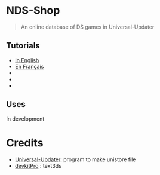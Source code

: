 # NDS-Shop
> An online database of DS games in Universal-Updater


## Tutorials

- [In English]()
- [En Français]()
- []()
- []()
- []()


## Uses

In development


# Credits

- [Universal-Updater](https://github.com/Universal-Team/Universal-Updater): program to make unistore file
- [devkitPro](https://github.com/devkitPro) : text3ds
